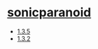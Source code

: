 # [sonicparanoid](https://hpc.nih.gov/apps/sonicparanoid.html)
- [1.3.5](/sequence-analysis/sonicparanoid/1.3.5)
- [1.3.2](/sequence-analysis/sonicparanoid/1.3.2)
